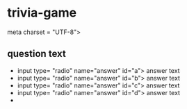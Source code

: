 # trivia-game

<!DOCTYPE html>
<html lang = "en">
  <head>
    meta charset = "UTF-8">
    <meta http-equiv="X-UA-Compatible" content= "IE=edge">
    <meta name="viewport" content="width=device-width, initital-scale=1.0">
    <link rel="stylesheet" href = "./main.css">
    <title>trivia game</title>
  </head>
  <body>
    <div class="box" id="quiz">
      <h2 id="question">question text</h2>
      <div class="item">
        <ul>
          <li>
            input type= "radio" name="answer" id="a">
            <label for"a">answer text</label>
          </li>
          <li>
            input type= "radio" name="answer" id="b">
            <label for"a">answer text</label>
            </li>
          <li>
            input type= "radio" name="answer" id="c">
            <label for"a">answer text</label>
            </li>
          <li>
            input type= "radio" name="answer" id="d">
            <label for"a">answer text</label>
            </li>
          <li>
        </ul>
      </div>
        <button id="submit
            
